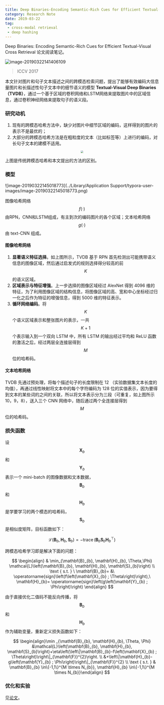 ```yaml
---
title: Deep Binaries-Encoding Semantic-Rich Cues for Efficient Textual-Visual Cross Retrieval
category: Research Note
date: 2019-03-22
tag:
 - cross-modal retrieval
 - deep hashing
---
```


Deep Binaries: Encoding Semantic-Rich Cues for Efficient Textual-Visual Cross Retrieval 论文阅读笔记。

![image-20190322141406109](https://ws4.sinaimg.cn/large/006tKfTcgy1g1bjnkuuc8j31s80j0jw7.jpg)

> ICCV 2017

本文针对图片和句子文本描述之间的跨模态检索问题，提出了能够有效编码大信息量图片和长描述性句子文本中的细节语义的模型 **Textual-Visual Deep Binaries（TVDB）**，通过一个基于区域的卷积网络和LSTM网络来提取图片中的区域信息，通过卷积神经网络来提取句子的语义段。

<!-- more -->

### 研究动机

1. 现有的跨模态哈希方法中，缺少对图片中细节区域的编码，这样得到的图片的表示不是最优的；
2. 大部分的跨模态哈希方法是在粗粒度的文本（比如标签等）上进行的编码，对长句子文本的建模不适用。

<center><img src="../Library/Application Support/typora-user-images/image-20190322144453383.png" style="zoom:50%"/></center>

上图是传统跨模态哈希和本文提出的方法的区别。

### 模型

![image-20190322145018773](../Library/Application Support/typora-user-images/image-20190322145018773.png)

图像哈希网络 $$f(\cdot)$$ 由RPN，CNN和LSTM组成，有主到次的编码图片的各个区域；文本哈希网络 $$g(\cdot)$$ 由 text-CNN 组成。

#### 图像哈希网络

1. **显著语义特征选择**。如上图所示，TVDB 基于 RPN 首先检测出可能携带语义信息的图像区域，然后通过启发式的规则选择得分较高的前 $$K$$ 的语义区域。
2. **区域表示与特征增强**。上一步选择的图像区域经过 AlexNet 得到 4096 维的特征，为了利用图像区域的结构信息，将图像区域的高、宽和中心坐标经过归一化之后作为特征的增强信息，得到 5000 维的特征表示。
3. **循环网络编码**。将 $$K$$ 个语义区域表示和整张图片的表示，一共 $$K + 1$$ 个表示输入到一个双向 LSTM 中，所有 LSTM 的输出经过平均和 ReLU 函数的激活之后，经过两层全连接层得到 $$M$$ 位的哈希码。

#### 文本哈希网络

TVDB 先通过预处理，将每个描述句子的长度限制在 12 （实验数据集文本长度的均值），再通过线性映射将文本中的每个字符编码为 128 位的实值表示，因为要得到文本的某些词的之间的关联，所以将文本表示分为三段（可重复，如上图所示 10，9，8），送入三个 CNN 网络中，随后通过两个全连接层得到 $$M$$ 位的哈希码。

### 损失函数

设 $$\mathbf{X}_b$$ 和 $$\mathbf{Y}_b$$ 表示一个 mini-batch 的图像数据和文本数据，$$\mathbf{B}_b$$ 和 $$\mathbf{H}_b$$ 是学要学习的两个模态的哈希码， $$\mathbf{S}_b$$ 是相似度矩阵，目标函数如下：

$$
\mathcal{L}\left(\mathbf{B}_{b}, \mathbf{H}_{b}, \mathbf{S}_{b}\right)=-\operatorname{trace}\left(\mathbf{B}_{b} \mathbf{S}_{b} \mathbf{H}_{b}^{\top}\right)
$$

跨模态哈希学习即是解决下面的问题：

$$
\begin{align}
& \min_{\mathbf{B}_{b}, \mathbf{H}_{b}, \Theta,\Phi} \mathcal{L}\left(\mathbf{B}_{b}, \mathbf{H}_{b}, \mathbf{S}_{b}\right) \\ 
\text { s.t. } \ \mathbf{B}_{b}= &\ \operatorname{sign}\left(f\left(\mathbf{X}_{b} ; \Theta\right)\right),\ \mathbf{H}_{b}= \operatorname{sign}\left(g\left(\mathbf{Y}_{b} ; \Phi\right)\right)
\end{align}
$$

由于直接优化二值码不能反向传播，将 $$\mathbf{B}_b$$ 和 $$\mathbf{H}_b$$ 作为辅助变量，重新定义损失函数如下：

$$
\begin{align}\min _{\mathbf{B}_{b}, \mathbf{H}_{b}, \Theta, \Phi} &\mathcal{L}\left(\mathbf{B}_{b}, \mathbf{H}_{b}, \mathbf{S}_{b}\right)+\eta\left(\left\|\mathbf{B}_{b}-f\left(\mathbf{X}_{b} ; \Theta\right)\right\|_{\mathbf{F}}^{2}\right. \\ 
&+\left\|\mathbf{H}_{b}-g\left(\mathbf{Y}_{b} ; \Phi\right)\right\|_{\mathbf{F}}^{2} \\ 
\text { s.t. } & \mathbf{B}_{b} \in\{-1,1\}^{M \times N_{b}}, \mathbf{H}_{b} \in\{-1,1\}^{M \times N_{b}}\end{align}
$$

### 优化和实验

见[论文](http://openaccess.thecvf.com/content_ICCV_2017/papers/Shen_Deep_Binaries_Encoding_ICCV_2017_paper.pdf)。




